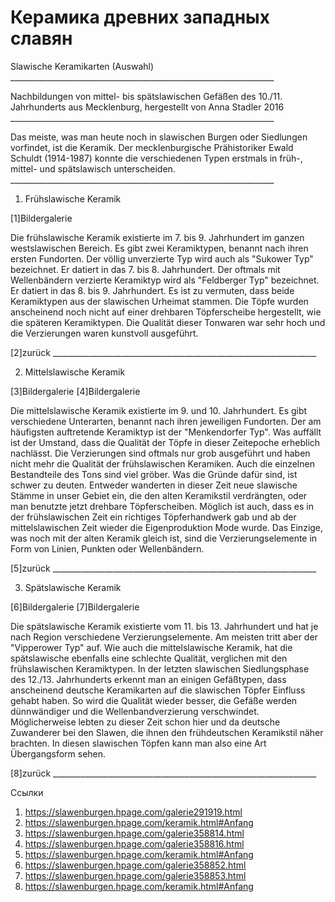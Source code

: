 # Керамика древних западных славян


   Slawische Keramikarten (Auswahl)
     __________________________________________________________________

   Nachbildungen von mittel- bis spätslawischen Gefäßen des 10./11.
   Jahrhunderts aus Mecklenburg, hergestellt von Anna Stadler 2016
     __________________________________________________________________

   Das meiste, was man heute noch in slawischen Burgen oder Siedlungen
   vorfindet, ist die Keramik. Der mecklenburgische Prähistoriker Ewald
   Schuldt (1914-1987) konnte die verschiedenen Typen erstmals in früh-,
   mittel- und spätslawisch unterscheiden.
     __________________________________________________________________

   1. Frühslawische Keramik

   [1]Bildergalerie

   Die frühslawische Keramik existierte im 7. bis 9. Jahrhundert im ganzen
   westslawischen Bereich. Es gibt zwei Keramiktypen, benannt nach ihren
   ersten Fundorten. Der völlig unverzierte Typ wird auch als "Sukower
   Typ" bezeichnet. Er datiert in das 7. bis 8. Jahrhundert. Der oftmals
   mit Wellenbändern verzierte Keramiktyp wird als "Feldberger Typ"
   bezeichnet. Er datiert in das 8. bis 9. Jahrhundert. Es ist zu
   vermuten, dass beide Keramiktypen aus der slawischen Urheimat stammen.
   Die Töpfe wurden anscheinend noch nicht auf einer drehbaren
   Töpferscheibe hergestellt, wie die späteren Keramiktypen. Die Qualität
   dieser Tonwaren war sehr hoch und die Verzierungen waren kunstvoll
   ausgeführt.

   [2]zurück
     __________________________________________________________________

   2. Mittelslawische Keramik

   [3]Bildergalerie [4]Bildergalerie

   Die mittelslawische Keramik existierte im 9. und 10. Jahrhundert. Es
   gibt verschiedene Unterarten, benannt nach ihren jeweiligen Fundorten.
   Der am häufigsten auftretende Keramiktyp ist der "Menkendorfer Typ".
   Was auffällt ist der Umstand, dass die Qualität der Töpfe in dieser
   Zeitepoche erheblich nachlässt. Die Verzierungen sind oftmals nur grob
   ausgeführt und haben nicht mehr die Qualität der frühslawischen
   Keramiken. Auch die einzelnen Bestandteile des Tons sind viel gröber.
   Was die Gründe dafür sind, ist schwer zu deuten. Entweder wanderten in
   dieser Zeit neue slawische Stämme in unser Gebiet ein, die den alten
   Keramikstil verdrängten, oder man benutzte jetzt drehbare
   Töpferscheiben. Möglich ist auch, dass es in der frühslawischen Zeit
   ein richtiges Töpferhandwerk gab und ab der mittelslawischen Zeit
   wieder die Eigenproduktion Mode wurde. Das Einzige, was noch mit der
   alten Keramik gleich ist, sind die Verzierungselemente in Form von
   Linien, Punkten oder Wellenbändern.

   [5]zurück
     __________________________________________________________________

   3. Spätslawische Keramik

   [6]Bildergalerie [7]Bildergalerie

   Die spätslawische Keramik existierte vom 11. bis 13. Jahrhundert und
   hat je nach Region verschiedene Verzierungselemente. Am meisten tritt
   aber der "Vipperower Typ" auf. Wie auch die mittelslawische Keramik,
   hat die spätslawische ebenfalls eine schlechte Qualität, verglichen mit
   den frühslawischen Keramiktypen. In der letzten slawischen
   Siedlungsphase des 12./13. Jahrhunderts erkennt man an einigen
   Gefäßtypen, dass anscheinend deutsche Keramikarten auf die slawischen
   Töpfer Einfluss gehabt haben. So wird die Qualität wieder besser, die
   Gefäße werden dünnwändiger und die Wellenbandverzierung verschwindet.
   Möglicherweise lebten zu dieser Zeit schon hier und da deutsche
   Zuwanderer bei den Slawen, die ihnen den frühdeutschen Keramikstil
   näher brachten. In diesen slawischen Töpfen kann man also eine Art
   Übergangsform sehen.

   [8]zurück
     __________________________________________________________________

Ссылки

   1. https://slawenburgen.hpage.com/galerie291919.html
   2. https://slawenburgen.hpage.com/keramik.html#Anfang
   3. https://slawenburgen.hpage.com/galerie358814.html
   4. https://slawenburgen.hpage.com/galerie358816.html
   5. https://slawenburgen.hpage.com/keramik.html#Anfang
   6. https://slawenburgen.hpage.com/galerie358852.html
   7. https://slawenburgen.hpage.com/galerie358853.html
   8. https://slawenburgen.hpage.com/keramik.html#Anfang
